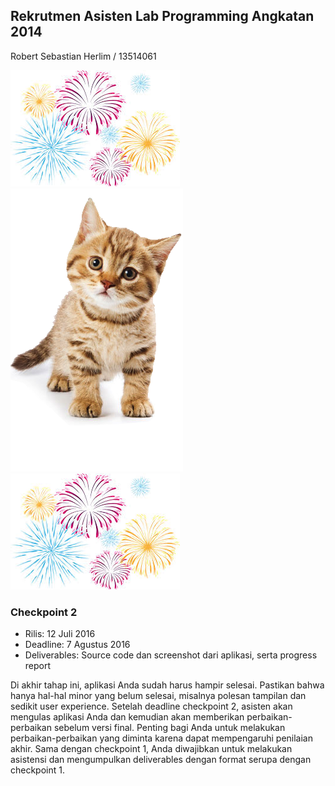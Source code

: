 ## Rekrutmen Asisten Lab Programming Angkatan 2014
Robert Sebastian Herlim / 13514061

![alt tag](https://github.com/Ngiong/rekrutmen-labpro/blob/master/forumgaul/resources/img/splash-firework.jpg)
![alt tag](https://github.com/Ngiong/rekrutmen-labpro/blob/master/forumgaul/resources/img/splash-cat.png)
![alt tag](https://github.com/Ngiong/rekrutmen-labpro/blob/master/forumgaul/resources/img/splash-firework.jpg)

### Checkpoint 2

* Rilis: 12 Juli 2016
* Deadline: 7 Agustus 2016
* Deliverables: Source code dan screenshot dari aplikasi, serta progress report

Di akhir tahap ini, aplikasi Anda sudah harus hampir selesai. Pastikan bahwa hanya hal-hal minor yang belum selesai, misalnya polesan tampilan dan sedikit user experience. Setelah deadline checkpoint 2, asisten akan mengulas aplikasi Anda dan kemudian akan memberikan perbaikan-perbaikan sebelum versi final. Penting bagi Anda untuk melakukan perbaikan-perbaikan yang diminta karena dapat mempengaruhi penilaian akhir. Sama dengan checkpoint 1, Anda diwajibkan untuk melakukan asistensi dan mengumpulkan deliverables dengan format serupa dengan checkpoint 1.